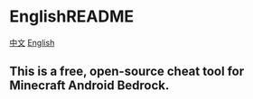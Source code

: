 # EnglishREADME
[中文](README_CN.md)
[English](README.md)
## This is a free, open-source cheat tool for Minecraft Android Bedrock.